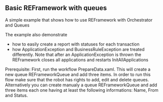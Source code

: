 ## Basic REFramework with queues

A simple example that shows how to use REFramework with Orchestrator and Queues

The example also demonstrate 
- how to easily create a report with statuses for each transaction
- how ApplicationException and BusinessRuleException are treated differently. Note that after an ApplicationException is thrown the REFramework closes all applications and restarts InitAllApplications

Prerequisite:
First, run the workflow PrepareData.xaml. This will create a new queue REFrameworkQueue and add three items. In order to run this flow make sure that the robot has rights to add, edit and delete queues. Alternatively you can create manualy a queue REFrameworkQueue and add three items each one having at least the following informations: Name, From and Status.
